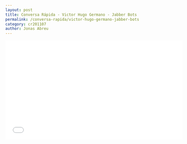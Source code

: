 ```yaml
---
layout: post
title: Conversa Rápida - Victor Hugo Germano - Jabber Bots
permalink: /conversa-rapida/victor-hugo-germano-jabber-bots
category: cr201107
author: Jonas Abreu
---
```


<iframe width="560" height="315" src="//www.youtube.com/embed/tO1gfr9Uscg" frameborder="0" allowfullscreen></iframe>
